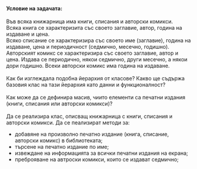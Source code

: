 #### Условие на задачата:
Във всяка книжарница има книги, списания и авторски комикси.<br />
Всяка книга се характеризита със своето заглавие, автор, година на издаване и цена.<br />
Всяко списание се характеризира със своето име (заглавие), година на издаване, цена и периодичност (седмично, месечно, годишно).<br />
Авторският комикс се характеризира със своето заглавие, автор и цена. Издава се периодично, някои седмично, други месечно, а някои дори годишно. Всеки авторски комикс има година на издаване.<br />
<br />
Как би изглеждала подобна йерархия от класове? Какво ще съдържа базовия клас на тази йерархия като данни и функционалност?<br />
<br />
Как може да се дефинира масив, чиито елементи са печатни издания (книги, списания или авторски комикси)?<br />
<br />
Да се реализира клас, описващ книжарница с книги, списания и авторски комикси. Да се пеализират методи за:
- добавяне на произволно печатно издание (книга, списание, авторски комикс) в библиотеката;
- търсене на печатно издание по име;
- извеждане на информацията за всички печатни издания на екрана;
- преброяване на автроски комикси, които се издават седмично;



